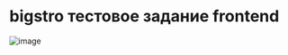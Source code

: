 # bigstro тестовое задание frontend

![image](https://user-images.githubusercontent.com/60323672/150638025-d128a3d5-2856-4d93-b481-8f7687aca85b.png)
